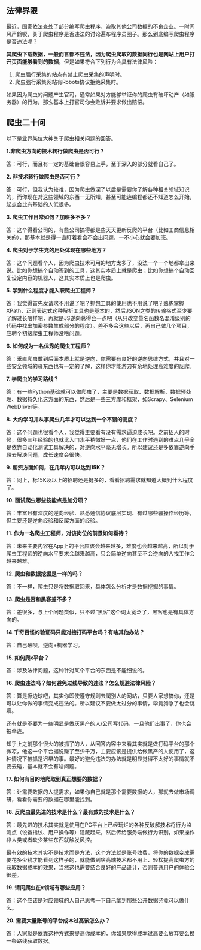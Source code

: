 ## 法律界限

最近，国家依法查处了部分编写爬虫程序，盗取其他公司数据的不良企业。一时间风声鹤唳，关于爬虫程序是否违法的讨论遍布程序员圈子。那么到底编写爬虫程序是否违法呢？

**其爬虫下载数据，一般而言都不违法，因为爬虫爬取的数据同行也是网站上用户打开页面能够看到的数据**，但是如果符合下列行为会具有法律风险：

1. 爬虫强行采集的站点有禁止爬虫采集的声明时。
2. 爬虫强行采集网站有Robots协议拒绝采集时。

如果因为爬虫的问题产生官司，通常如果对方能够举证你的爬虫有破坏动产（如服务器）的行为，那么基本上打官司你会败诉并要求做出赔偿。

## 爬虫二十问

以下是业界某位大神关于爬虫相关问题的回答。

**1.非爬虫方向的技术转行做爬虫是否可行？**

答：可行，而且有一定的基础会很容易上手，至于深入的部分就看自己了。

**2. 非技术转行做爬虫是否可行？**

答：可行，但我认为较难，因为爬虫做深了以后是需要你了解各种相关领域知识的，而你现在对这些领域的东西一无所知，甚至可能连编程都还不知道怎么开始，起点会比有基础的人低很多。

**3. 爬虫工作日常如何？加班多不多？**

答：这个得看公司的，有些公司搞得都是些天天更新反爬的平台（比如工商信息相关的），那基本就是得一直盯着看会不会出问题，一不小心就会要加班。

**4. 爬虫对于学生党的用处体现在哪些地方？**

答：这个问题看个人，因为爬虫技术可用的地方太多了，没法一个一个地都拿出来说。比如你想搞个自动签到的工具，这其实本质上就是爬虫；比如你想搞个自动回复设定内容的机器人，这其实本质上也是爬虫。

**5. 学到什么程度才能入职爬虫工程师？**

答：我觉得首先发请求不用说了吧？抓包工具的使用也不用说了吧？熟练掌握XPath、正则表达式这种解析工具也是基本的，然后JSON之类的传输格式至少要了解过长啥样吧，再就是JS逆向总得会一点吧（从只改变量名函数名混淆级别的代码中找出加密参数生成部分的程度）。差不多会这些以后，再自己做几个项目，应聘个初级爬虫工程师没啥问题。

**6. 如何成为一名优秀的爬虫工程师？**

答：垂直爬虫做到后面本质上就是逆向，你需要有良好的逆向思维方式，并且对一些安全领域的骚东西也有一定的了解，这样你才能游刃有余地处理高难度的反爬。

**7. 学爬虫的学习路线？**

答：有一些Python基础就可以做爬虫了，主要是数据获取、数据解析、数据预处理、数据持久化这方面的东西，然后是一些三方库和框架，如Scrapy、Selenium WebDriver等。

**8. 大约学习并从事爬虫几年才可以达到一个不错的高度？**

答：这个问题也很看个人，我觉得主要看有没有需求逼迫成长吧。之前招人的时候，很多三年经验的也就比入门水平稍微好一点，他们在工作时遇到的难点几乎全是依靠自动化测试工具解决的，对逆向水平毫无增长。所以建议还是多依靠逆向手段去解决问题，成长速度会很快。

**9. 薪资方面如何，在几年内可以达到15K？**

答：同上，标15K及以上的招聘还是挺多的，看看招聘需求就知道大概到什么程度了。

**10. 面试爬虫哪些技能点是加分项？**

答：丰富且有深度的逆向经验、熟悉通信协议底层实现、有过哪些骚操作经历等，但主要还是逆向经验和反爬方面的经验。

**11. 作为一名爬虫工程师，对该岗位的前景如何看待？**

答：未来主要内容在App上的平台应该会越来越多，难度也会越来越高，所以对于爬虫工程师的逆向水平要求会越来越高，只会简单逆向甚至不会逆向的人找工作会越来越难。

**12. 爬虫和数据挖掘是一样的吗？**

答：不一样，爬虫只是将数据取回来，具体怎么分析才是数据挖掘的事情。

**13. 爬虫是否和黑客差不多？**

答：差很多，与上个问题类似，只不过“黑客”这个词太宽泛了，黑客也是有具体方向的。

**14.千奇百怪的验证码只能对接打码平台吗？有啥其他办法？**

答：自己破呗，逆向+机器学习。

**15. 如何爬x平台？**

答：涉及法律问题，这种针对某个平台的东西是不能细说的。

**16. 爬虫违法吗？如何避免过线导致的违法？怎么规避法律风险？**

答：算是擦边球吧，其实你即使遵守规则去爬别人的网站，只要人家想搞你，还是可以让你做的事情变成违法的。所以建议不要做太过分的事情，毕竟狗急了也会跳墙。

还有就是不要为一些明显是做灰黑产的人/公司写代码，一旦他们出事了，你也会被牵连。

知乎上之前那个很火的被抓了的人，从回答内容中来看其实就是做打码平台的那个微凉，他这一个平台据说赚了至少千万，主要应该是提供给做黑产的人使用了，这种情况下被抓是迟早的事。最好的避免违法的办法就是明显觉得不太好的事情就不要去碰，基本就不会有啥问题。

**17. 如何有目的地爬取到真正想要的数据？**

答：让需要数据的人提需求，如果你自己就是那个需要数据的人，那就去做市场调研，看看你需要的数据在哪里能找到。

**18. 反爬虫最先进的技术是什么？最有效的技术是什么？**

答：最先进的技术其实就是使用在PC平台上已经玩烂的各种反破解技术将行为监测点（设备指纹、用户操作等）隐藏起来，然后传给服务端做行为识别，如果操作非人类或者缺少某些东西就触发风控。

最有效的技术其实不是技术而是方法，这个方法就是账号收费，将你的数据变成需要花多少钱才能看到这样子的，就能做到啥高端技术都不用上、轻松提高爬虫方的获取数据成本的效果，当然这也需要结合良好的产品设计，否则普通用户的体验会很差。

**19. 请问爬虫在x领域有哪些应用？**

答：这个应该是对应领域的人自己思考一下自己拿到那些公开数据究竟可以做什么。

**20. 需要大量账号的平台成本过高该怎么办？**

答：人家就是依靠这种方式来提高你成本的，你如果觉得成本过高要么放弃要么换一条路线获取数据。